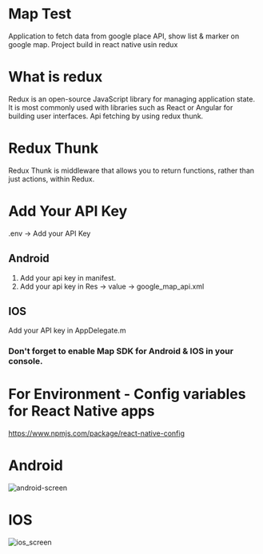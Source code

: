 # Map Test

Application to fetch data from google place API, show list & marker on google map.
Project build in react native usin redux


# What is redux

Redux is an open-source JavaScript library for managing application state. It is most commonly used with libraries such as React or Angular for building user interfaces. 
Api fetching by using redux thunk.


# Redux Thunk

Redux Thunk is middleware that allows you to return functions, rather than just actions, within Redux.

# Add Your API Key
.env -> Add your API Key

## Android 

1) Add your api key in manifest.
2) Add your api key in Res -> value -> google_map_api.xml

## IOS

Add your API key in AppDelegate.m

### Don't forget to enable Map SDK for Android & IOS in your console.


# For Environment - Config variables for React Native apps

https://www.npmjs.com/package/react-native-config


# Android



![android-screen](https://user-images.githubusercontent.com/32450488/110284337-aa95c300-8007-11eb-9ecc-78d0a264709c.gif)



# IOS

![ios_screen](https://user-images.githubusercontent.com/32450488/110284403-c6996480-8007-11eb-891c-0c1a48b72520.gif)


